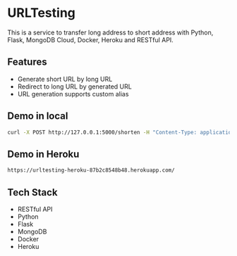 # URLTesting

This is a service to transfer long address to short address with Python, Flask, MongoDB Cloud, Docker, Heroku and RESTful API.


## Features
- Generate short URL by long URL
- Redirect to long URL by generated URL
- URL generation supports custom alias

## Demo in local
``` bash
curl -X POST http://127.0.0.1:5000/shorten -H "Content-Type: application/json" -d '{"original_url": "https://stackoverflow.com/questions/77653645/preparing-metadata-setup-py-error-error-subprocess-exited-with-error"}'
```
## Demo in Heroku
``` bash
https://urltesting-heroku-87b2c8548b48.herokuapp.com/
```

## Tech Stack
- RESTful API
- Python
- Flask
- MongoDB
- Docker
- Heroku

